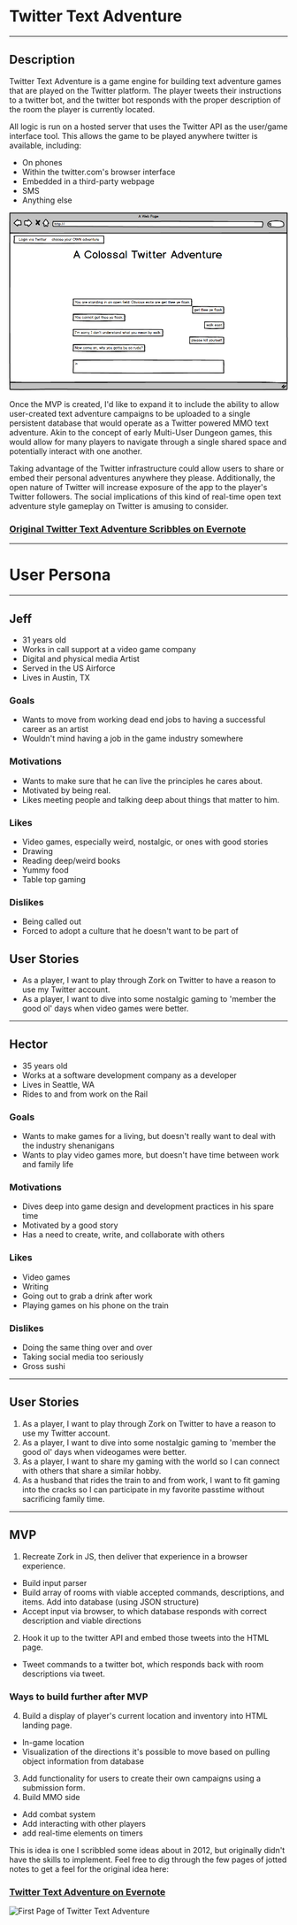 # Twitter Text Adventure
---
## Description

Twitter Text Adventure is a game engine for building text adventure games that are played on the Twitter platform. The player tweets their instructions to a twitter bot, and the twitter bot responds with the proper description of the room the player is currently located.

All logic is run on a hosted server that uses the Twitter API as the user/game interface tool. This allows the game to be played anywhere twitter is available, including:
- On phones
- Within the twitter.com's browser interface
- Embedded in a third-party webpage
- SMS
- Anything else

![Mockup](acta-mockup.png)

Once the MVP is created, I'd like to expand it to include the ability to allow user-created text adventure campaigns to be uploaded to a single persistent database that would operate as a Twitter powered MMO text adventure. Akin to the concept of early Multi-User Dungeon games, this would allow for many players to navigate through a single shared space and potentially interact with one another.

Taking advantage of the Twitter infrastructure could allow users to share or embed their personal adventures anywhere they please. Additionally, the open nature of Twitter will increase exposure of the app to the player's Twitter followers. The social implications of this kind of real-time open text adventure style gameplay on Twitter is amusing to consider.

### [Original Twitter Text Adventure Scribbles on Evernote](https://www.evernote.com/shard/s23/sh/66d95a0b-6a96-445a-b115-b7ddd46d113f/0448409f567394fdff292976fde3726b)

---
# User Persona
___

## Jeff

- 31 years old
- Works in call support at a video game company
- Digital and physical media Artist
- Served in the US Airforce
- Lives in Austin, TX

### Goals

- Wants to move from working dead end jobs to having a successful career as an artist
- Wouldn't mind having a job in the game industry somewhere

### Motivations

- Wants to make sure that he can live the principles he cares about.
- Motivated by being real.
- Likes meeting people and talking deep about things that matter to him.

### Likes

- Video games, especially weird, nostalgic, or ones with good stories
- Drawing
- Reading deep/weird books
- Yummy food
- Table top gaming

### Dislikes

- Being called out
- Forced to adopt a culture that he doesn't want to be part of

## User Stories

- As a player, I want to play through Zork on Twitter to have a reason to use my Twitter account.
- As a player, I want to dive into some nostalgic gaming to 'member the good ol' days when video games were better.

---

## Hector

- 35 years old
- Works at a software development company as a developer
- Lives in Seattle, WA
- Rides to and from work on the Rail

### Goals

- Wants to make games for a living, but doesn't really want to deal with the industry shenanigans
- Wants to play video games more, but doesn't have time between work and family life

### Motivations

- Dives deep into game design and development practices in his spare time
- Motivated by a good story
- Has a need to create, write, and collaborate with others

### Likes

- Video games
- Writing
- Going out to grab a drink after work
- Playing games on his phone on the train

### Dislikes

- Doing the same thing over and over
- Taking social media too seriously
- Gross sushi

---

## User Stories

1. As a player, I want to play through Zork on Twitter to have a reason to use my Twitter account.
1. As a player, I want to dive into some nostalgic gaming to 'member the good ol' days when videogames were better.
1. As a player, I want to share my gaming with the world so I can connect with others that share a similar hobby.
1. As a husband that rides the train to and from work, I want to fit gaming into the cracks so I can participate in my favorite passtime without sacrificing family time.

---

## MVP

1. Recreate Zork in JS, then deliver that experience in a browser experience.
  - Build input parser
  - Build array of rooms with viable accepted commands, descriptions, and items. Add into database (using JSON structure)
  - Accept input via browser, to which database responds with correct description and viable directions
2. Hook it up to the twitter API and embed those tweets into the HTML page.
  - Tweet commands to a twitter bot, which responds back with room descriptions via tweet.

### Ways to build further after MVP

4. Build a display of player's current location and inventory into HTML landing page.
  - In-game location
  - Visualization of the directions it's possible to move based on pulling object information from database
3. Add functionality for users to create their own campaigns using a submission form.
5. Build MMO side
  - Add combat system
  - Add interacting with other players
  - add real-time elements on timers

This is idea is one I scribbled some ideas about in 2012, but originally didn't have the skills to implement. Feel free to dig through the few pages of jotted notes to get a feel for the original idea here:

### [Twitter Text Adventure on Evernote](https://www.evernote.com/shard/s23/sh/66d95a0b-6a96-445a-b115-b7ddd46d113f/0448409f567394fdff292976fde3726b)
![First Page of Twitter Text Adventure](https://www.evernote.com/shard/s23/sh/66d95a0b-6a96-445a-b115-b7ddd46d113f/0448409f567394fdff292976fde3726b/res/9335dfc9-6084-4baa-87d7-7a1bf733e9b8/ScanSnap0056.jpg?resizeSmall&width=832)
